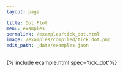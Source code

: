 ```yaml
---
layout: page

title: Dot Plot
menu: examples
permalink: /examples/tick_dot.html
image: /examples/compiled/tick_dot.png
edit_path: _data/examples.json
---
```




{% include example.html spec='tick_dot'%}
